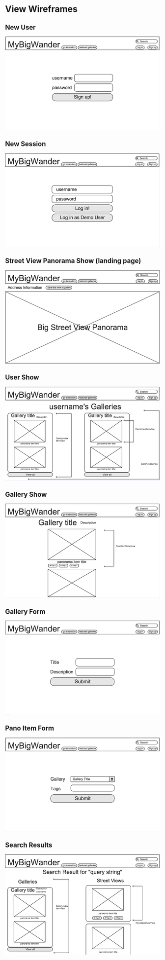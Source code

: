 # View Wireframes

## New User
![new-user]

## New Session
![new-session]

## Street View Panorama Show (landing page)
![street-view-panorama-show]

## User Show
![user-show]

## Gallery Show
![gallery-show]

## Gallery Form
![gallery-form]

## Pano Item Form
![pano-item-form]

## Search Results
![search-results]

[new-user]: ./wireframes/new_user.png
[new-session]: ./wireframes/new_session.png
[street-view-panorama-show]: ./wireframes/street_view_panorama_view.png
[user-show]: ./wireframes/user_show.png
[gallery-show]: ./wireframes/gallery_show.png
[gallery-form]: ./wireframes/gallery_form.png
[pano-item-form]: ./wireframes/pano_item_form.png
[search-results]: ./wireframes/search_results.png

